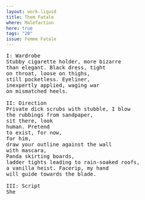 ```yaml
---
layout: work.liquid
title: Them Fatale
where: Malefaction
here: true
tags: "20"
issue: Femme Fatale
---
```


<pre>
I: Wardrobe
Stubby cigarette holder, more bizarre
than elegant. Black dress, tight
on throat, loose on thighs, 
still pocketless. Eyeliner,
inexpertly applied, waging war
on mismatched heels.

II: Direction
Private dick scrubs with stubble, I blow
the rubbings from sandpaper,
sit there, look
human. Pretend
to exist, for now,
for him,
draw your outline against the wall
with mascara, 
Panda skirting boards,
ladder tights leading to rain-soaked roofs,
a vanilla heist. Facerip, my hand
will guide towards the blade.

III: Script
She
</pre>
